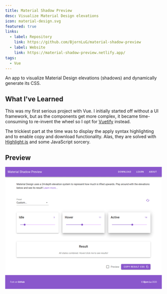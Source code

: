 ```yaml
---
title: Material Shadow Preview
desc: Visualize Material Design elevations
icon: material-design.svg
featured: true
links:
  - label: Repository
    link: https://github.com/BjornLuG/material-shadow-preview
  - label: Website
    link: https://material-shadow-preview.netlify.app/
tags:
  - Vue
---
```


An app to visualize Material Design elevations (shadows) and dynamically generate its CSS.

<!-- endexcerpt -->

## What I've Learned

This was my first serious project with Vue. I initially started off without a UI framework, but as the components get more complex, it became time-consuming to re-invent the wheel so I opt for [Vuetify](https://vuetifyjs.com) instead.

The trickiest part at the time was to display the apply syntax highlighting and to enable copy and download functionality. Alas, they are solved with [Highlight.js](https://highlightjs.org) and some JavaScript sorcery.

## Preview

![Website preview](./preview.png)
